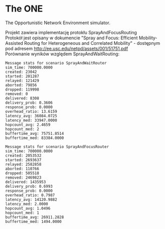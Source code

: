 # The ONE

The Opportunistic Network Environment simulator.

Projekt zawiera implementację protokłu SprayAndFocusRouting \
Protokół jest opisany w dokumencie "Spray and Focus: Efficient Mobility-Assisted Routing for Heterogeneous and Correlated Mobility" - dostępnym pod adresem http://ee.usc.edu/netpd/assets/001/51751.pdf \
Porównanie wyników względem SprayAndWaitRouting:
```
Message stats for scenario SprayAndWaitRouter
sim_time: 700000.0000
created: 23042
started: 201287
relayed: 121429
aborted: 79856
dropped: 119998
removed: 0
delivered: 8308
delivery_prob: 0.3606
response_prob: 0.0000
overhead_ratio: 13.6159
latency_avg: 36084.0725
latency_med: 33947.0000
hopcount_avg: 2.4659
hopcount_med: 2
buffertime_avg: 75751.8514
buffertime_med: 83384.0000
```
```
Message stats for scenario SprayAndFocusRouter
sim_time: 700000.0000
created: 2053532
started: 2693637
relayed: 2582858
aborted: 110766
dropped: 505518
removed: 2469823
delivered: 1435953
delivery_prob: 0.6993
response_prob: 0.0000
overhead_ratio: 0.7987
latency_avg: 14120.9882
latency_med: 2.0000
hopcount_avg: 1.0496
hopcount_med: 1
buffertime_avg: 26911.2828
buffertime_med: 1494.0000
```